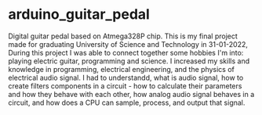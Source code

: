 # arduino_guitar_pedal
Digital guitar pedal based on Atmega328P chip.
This is my final project made for graduating University of Science and Technology in 31-01-2022, During this project I was able to connect together some hobbies I'm into: playing electric guitar, programming and science. I increased my skills and knowledge in programming, electrical engineering, and the physics of electrical audio signal. I had to understandd, what is audio signal, how to create filters components in a circuit - how to calculate their parameters and how they behave with each other, how analog audio signal behaves in a circuit, and how does a CPU can sample, process, and output that signal.
